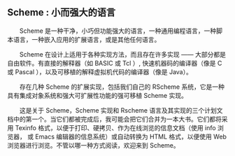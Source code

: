 ## Scheme : 小而强大的语言

&ensp;&ensp;&ensp;&ensp;Scheme 是一种干净，小巧但功能强大的语言，一种通用编程语言，一种脚本语言，一种嵌入应用的扩展语言，或是其他任何语言。

&ensp;&ensp;&ensp;&ensp;Scheme 在设计上适用于各种实现方法，而且存在许多实现 —— 大部分都是自由软件。有直接的解释器（如 BASIC 或 Tcl ）, 快速机器码的编译器（像是 C 或 Pascal ），以及可移植的解释虚拟机代码的编译器（像是 Java）。

&ensp;&ensp;&ensp;&ensp;存在几种 Scheme 的扩展实现，包括我们自己的 RScheme 系统，它是一种具有集成对象系统和强大可扩展性功能的强可移植 Scheme 实现。

&ensp;&ensp;&ensp;&ensp;这是关于 Scheme，Scheme 实现和 Rscheme 语言及其实现的三个计划文档中的第一个。当它们都被完成后，我可能会把它们合并为一本大书。它们都将采用 Texinfo 格式，以便于打印、硬拷贝、作为在线浏览的信息文档（使用 info 浏览器， 或 Emacs 编辑器的信息系统）或自动转换为 HTML 格式，以便使用 Web 浏览器进行浏览。不管以哪一种方式阅读，欢迎来到 Scheme。
